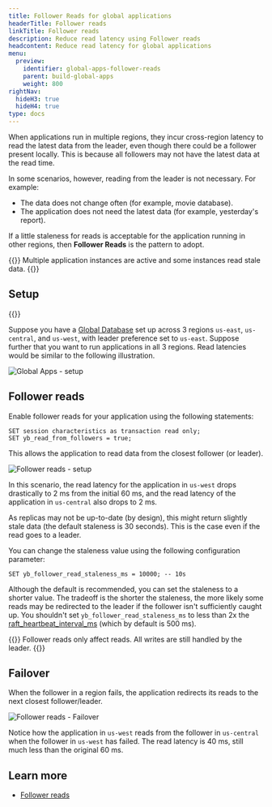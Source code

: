 ```yaml
---
title: Follower Reads for global applications
headerTitle: Follower reads
linkTitle: Follower reads
description: Reduce read latency using Follower reads
headcontent: Reduce read latency for global applications
menu:
  preview:
    identifier: global-apps-follower-reads
    parent: build-global-apps
    weight: 800
rightNav:
  hideH3: true
  hideH4: true
type: docs
---
```


When applications run in multiple regions, they incur cross-region latency to read the latest data from the leader, even though there could be a follower present locally. This is because all followers may not have the latest data at the read time.

In some scenarios, however, reading from the leader is not necessary. For example:

- The data does not change often (for example, movie database).
- The application does not need the latest data (for example, yesterday's report).

If a little staleness for reads is acceptable for the application running in other regions, then **Follower Reads** is the pattern to adopt.

{{<tip>}}
Multiple application instances are active and some instances read stale data.
{{</tip>}}

## Setup

{{<cluster-setup-tabs>}}

Suppose you have a [Global Database](../global-database) set up across 3 regions `us-east`, `us-central`, and `us-west`, with leader preference set to `us-east`. Suppose further that you want to run applications in all 3 regions. Read latencies would be similar to the following illustration.

![Global Apps - setup](/images/develop/global-apps/global-apps-follower-reads-setup.png)

## Follower reads

Enable follower reads for your application using the following statements:

```plpgsql
SET session characteristics as transaction read only;
SET yb_read_from_followers = true;
```

This allows the application to read data from the closest follower (or leader).

![Follower reads - setup](/images/develop/global-apps/global-apps-follower-reads-final.png)

In this scenario, the read latency for the application in `us-west` drops drastically to 2 ms from the initial 60 ms, and the read latency of the application in `us-central` also drops to 2 ms.

As replicas may not be up-to-date (by design), this might return slightly stale data (the default staleness is 30 seconds). This is the case even if the read goes to a leader.

You can change the staleness value using the following configuration parameter:

```plpgsql
SET yb_follower_read_staleness_ms = 10000; -- 10s
```

Although the default is recommended, you can set the staleness to a shorter value. The tradeoff is the shorter the staleness, the more likely some reads may be redirected to the leader if the follower isn't sufficiently caught up. You shouldn't set `yb_follower_read_staleness_ms` to less than 2x the [raft_heartbeat_interval_ms](../../../reference/configuration/yb-tserver/#raft-heartbeat-interval-ms) (which by default is 500 ms).

{{<note>}}
Follower reads only affect reads. All writes are still handled by the leader.
{{</note>}}

## Failover

When the follower in a region fails, the application redirects its reads to the next closest follower/leader.

![Follower reads - Failover](/images/develop/global-apps/global-apps-follower-reads-failover.png)

Notice how the application in `us-west` reads from the follower in `us-central` when the follower in `us-west` has failed. The read latency is 40 ms, still much less than the original 60 ms.

## Learn more

- [Follower reads](../../../explore/ysql-language-features/going-beyond-sql/follower-reads-ysql/)
